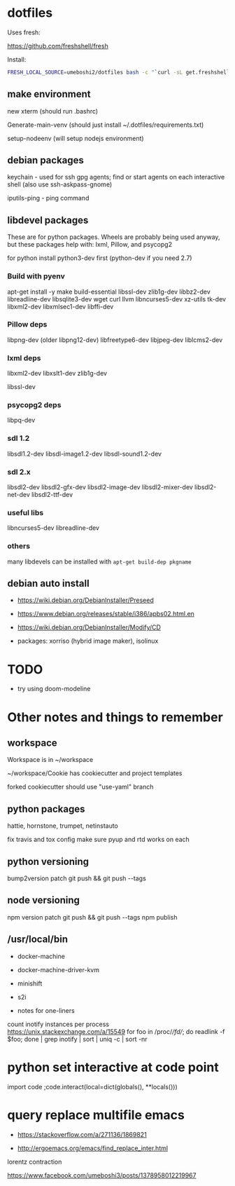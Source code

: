 # dotfiles

Uses fresh:

https://github.com/freshshell/fresh

Install:

```sh
FRESH_LOCAL_SOURCE=umeboshi2/dotfiles bash -c "`curl -sL get.freshshell.com`"
```

## make environment


new xterm (should run .bashrc)

Generate-main-venv (should just install ~/.dotfiles/requirements.txt)

setup-nodeenv (will setup nodejs environment)


## debian packages

keychain - used for ssh gpg agents; find or start agents on each interactive shell (also use ssh-askpass-gnome)

iputils-ping - ping command



## libdevel packages


These are for python packages.  Wheels are probably being used
anyway, but these packages help with: lxml, Pillow, and psycopg2

for python install python3-dev first (python-dev if you need 2.7)

### Build with pyenv 

apt-get install -y make build-essential libssl-dev zlib1g-dev libbz2-dev libreadline-dev libsqlite3-dev wget curl llvm libncurses5-dev xz-utils tk-dev libxml2-dev libxmlsec1-dev libffi-dev


### Pillow deps
libpng-dev (older libpng12-dev)
libfreetype6-dev
libjpeg-dev
liblcms2-dev

### lxml deps
libxml2-dev
libxslt1-dev
zlib1g-dev


libssl-dev

### psycopg2 deps
libpq-dev


### sdl 1.2

libsdl1.2-dev
libsdl-image1.2-dev
libsdl-sound1.2-dev

### sdl 2.x

libsdl2-dev 
libsdl2-gfx-dev
libsdl2-image-dev
libsdl2-mixer-dev
libsdl2-net-dev 
libsdl2-ttf-dev 

### useful libs

libncurses5-dev
libreadline-dev


### others

many libdevels can be installed with ```apt-get build-dep pkgname```




## debian auto install

- https://wiki.debian.org/DebianInstaller/Preseed

- https://www.debian.org/releases/stable/i386/apbs02.html.en

- https://wiki.debian.org/DebianInstaller/Modify/CD

- packages: xorriso (hybrid image maker), isolinux





# TODO

- try using doom-modeline


# Other notes and things to remember

## workspace

Workspace is in ~/workspace

~/workspace/Cookie has cookiecutter and project templates

forked cookiecutter should use "use-yaml" branch


## python packages

hattie, hornstone, trumpet, netinstauto

fix travis and tox config
make sure pyup and rtd works on each


## python versioning

bump2version patch
git push && git push --tags

## node versioning

npm version patch
git push && git push --tags
npm publish





## /usr/local/bin

- docker-machine

- docker-machine-driver-kvm

- minishift

- s2i

- notes for one-liners

count inotify instances per process
https://unix.stackexchange.com/a/15549
for foo in /proc/*/fd/*; do readlink -f $foo; done | grep inotify | sort | uniq -c | sort -nr

# python set interactive at code point
import code ;code.interact(local=dict(globals(), **locals()))


# query replace multifile emacs

- https://stackoverflow.com/a/271136/1869821

- http://ergoemacs.org/emacs/find_replace_inter.html

lorentz contraction

https://www.facebook.com/umeboshi3/posts/1378958012219967



